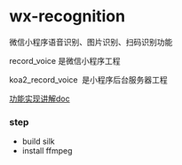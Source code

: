 # wx-recognition
微信小程序语音识别、图片识别、扫码识别功能

record_voice 是微信小程序工程

koa2_record_voice  是小程序后台服务器工程

[功能实现讲解doc](http://www.jianshu.com/p/b092da81feb0)

### step

* build silk
* install ffmpeg
